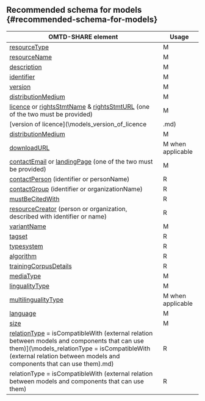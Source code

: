 ## ​Recommended schema for models {#recommended-schema-for-models}


| OMTD-SHARE element | Usage |
| --- | --- |
| [resourceType](\models_resourceType.md) | M  |
| [resourceName](\models_resourceName.md) | M  |
| [description](\models_description.md) | M  |
| [identifier](\models_identifier.md) | M  |
| [version](\models_version.md) | M  |
| [distributionMedium](\models_distributionMedium.md) | M  |
| [licence](\models_licence.md) or [rightsStmtName](\models_rightsStmtName.md) &amp; [rightsStmtURL](\models_rightsStmtURL.md) \(one of the two must be provided\)  | M  |
| [version of licence](\models_version_of_licence|.md) | M  |
| [distributionMedium](\models_distributionMedium.md) | M  |
| [downloadURL](\models_downloadURL.md) | M when applicable  |
| [contactEmail](\models_contactEmail.md) or [landingPage](\models_landingPage.md) \(one of the two must be provided\) | M  |
| [contactPerson](\models_contactPerson.md) \(identifier or personName\) | R  |
| [contactGroup](\models_contactGroup.md) \(identifier or organizationName\) | R  |
| [mustBeCitedWith](\models_mustBeCitedWith.md) | R  |
| [resourceCreator](\models_resourceCreator.md) \(person or organization, described with identifier or name\) | R  |
| [variantName](\models_variantName.md) | M  |
| [tagset](\models_tagset.md) | R  |
| [typesystem](\models_typesystem.md) | R  |
| [algorithm](\models_algorithm.md) | R  |
| [trainingCorpusDetails](\models_trainingCorpusDetails.md) | R  |
| [mediaType](\models_mediaType.md) | M  |
| [lingualityType](\models_lingualityType.md) | M  |
| [multilingualityType](\models_multilingualityType.md) | M when applicable  |
| [language](\models_language.md) | M  |
| [size](\models_size.md) | M  |
| [relationType](\models_relationType.md) = isCompatibleWith (external relation between models and components that can use them)](\models_relationType = isCompatibleWith (external relation between models and components that can use them).md) | R  |
| relationType = isCompatibleWith (external relation between models and components that can use them) | R |